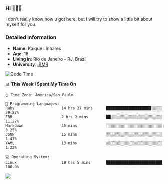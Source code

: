 ### Hi 🙋🏽‍♂️

I don't really know how u got here, but I will try to show a little bit about myself for you.

### Detailed information

* **Name**: Kaique Linhares
* **Age**: 18
* **Living in**: Rio  de Janeiro - RJ, Brazil
* **University**: [IBMR](https://www.ibmr.br/)

<!--START_SECTION:waka-->
![Code Time](http://img.shields.io/badge/Code%20Time-151%20hrs%2059%20mins-blue)

📊 **This Week I Spent My Time On** 

```text
⌚︎ Time Zone: America/Sao_Paulo

💬 Programming Languages: 
Ruby                     14 hrs 27 mins      ████████████████████░░░░░   79.87% 
ERB                      2 hrs 2 mins        ██░░░░░░░░░░░░░░░░░░░░░░░   11.27% 
Markdown                 35 mins             ░░░░░░░░░░░░░░░░░░░░░░░░░   3.25% 
JSON                     15 mins             ░░░░░░░░░░░░░░░░░░░░░░░░░   1.47% 
YAML                     13 mins             ░░░░░░░░░░░░░░░░░░░░░░░░░   1.22%

💻 Operating System: 
Linux                    18 hrs 5 mins       █████████████████████████   100.0%

```


<!--END_SECTION:waka-->

<a href="https://www.linkedin.com/in/kaique-linhares-25a840208/"  target="_blank"><img src="https://img.shields.io/badge/-LinkedIn-%230077B5?style=for-the-badge&logo=linkedin&logoColor=white" target="_blank"></a>
